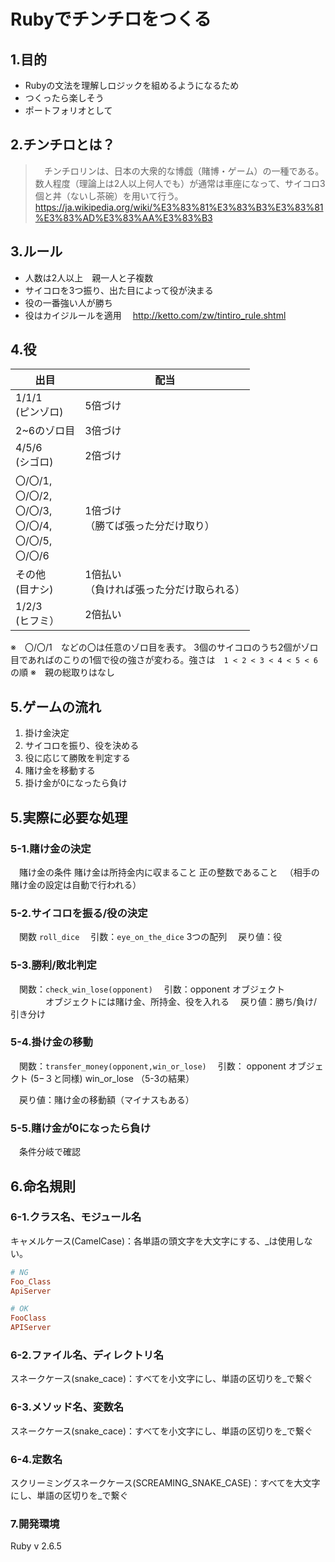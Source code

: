 # Rubyでチンチロをつくる
## 1.目的
- Rubyの文法を理解しロジックを組めるようになるため
- つくったら楽しそう
- ポートフォリオとして

## 2.チンチロとは？
> &emsp;チンチロリンは、日本の大衆的な博戯（賭博・ゲーム）の一種である。数人程度（理論上は2人以上何人でも）が通常は車座になって、サイコロ3個と丼（ないし茶碗）を用いて行う。  
https://ja.wikipedia.org/wiki/%E3%83%81%E3%83%B3%E3%83%81%E3%83%AD%E3%83%AA%E3%83%B3


## 3.ルール
- 人数は2人以上　親一人と子複数
- サイコロを3つ振り、出た目によって役が決まる
- 役の一番強い人が勝ち
- 役はカイジルールを適用
　http://ketto.com/zw/tintiro_rule.shtml

## 4.役
|  出目     |  配当  |
| ----      | ----              |
|  1/1/1 <br>(ピンゾロ)   |  5倍づけ  |
|  2~6のゾロ目   |  3倍づけ  |
|  4/5/6 <br>(シゴロ)   |  2倍づけ  |
|  〇/〇/1, <br>〇/〇/2, <br> 〇/〇/3,  <br>〇/〇/4, <br> 〇/〇/5, <br> 〇/〇/6 |  1倍づけ <br>（勝てば張った分だけ取り） |
|  その他 <br>(目ナシ)   |  1倍払い  <br>（負ければ張った分だけ取られる） |
|  1/2/3 <br>(ヒフミ）   |  2倍払い   |

※　〇/〇/1　などの〇は任意のゾロ目を表す。
3個のサイコロのうち2個がゾロ目であればのこりの1個で役の強さが変わる。強さは　`1 < 2 < 3 < 4 < 5 < 6` の順
※　親の総取りはなし

## 5.ゲームの流れ
1. 掛け金決定
2. サイコロを振り、役を決める
3. 役に応じて勝敗を判定する
4. 賭け金を移動する
5. 掛け金が0になったら負け

## 5.実際に必要な処理
### 5-1.賭け金の決定
　賭け金の条件
     賭け金は所持金内に収まること 
     正の整数であること
　（相手の賭け金の設定は自動で行われる）
### 5-2.サイコロを振る/役の決定
　関数 `roll_dice`
　引数：`eye_on_the_dice` 3つの配列 
　戻り値：役

### 5-3.勝利/敗北判定
　関数：`check_win_lose(opponent)`
　引数：opponent オブジェクト
　　　　オブジェクトには賭け金、所持金、役を入れる
　戻り値：勝ち/負け/引き分け

### 5-4.掛け金の移動
　関数：`transfer_money(opponent,win_or_lose)`
　引数：  opponent オブジェクト (5−３と同様)
          win_or_lose （5-3の結果）

　戻り値：賭け金の移動額（マイナスもある）

### 5-5.賭け金が0になったら負け
　条件分岐で確認

## 6.命名規則
### 6-1.クラス名、モジュール名
キャメルケース(CamelCase)：各単語の頭文字を大文字にする、_は使用しない。
```ruby
# NG
Foo_Class
ApiServer

# OK
FooClass
APIServer
```

### 6-2.ファイル名、ディレクトリ名
スネークケース(snake_cace)：すべてを小文字にし、単語の区切りを_で繋ぐ

### 6-3.メソッド名、変数名
スネークケース(snake_cace)：すべてを小文字にし、単語の区切りを_で繋ぐ

### 6-4.定数名
スクリーミングスネークケース(SCREAMING_SNAKE_CASE)：すべてを大文字にし、単語の区切りを_で繋ぐ

### 7.開発環境
 Ruby v 2.6.5